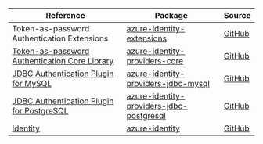 | Reference | Package | Source |
|---|---|---|
|Token-as-password Authentication Extensions|[azure-identity-extensions](https://repo1.maven.org/maven2/com/azure/azure-identity-extensions)|[GitHub](https://github.com/Azure/azure-sdk-for-java/blob/main/sdk/identity/azure-identity-extensions)|
|[Token-as-password Authentication Core Library](identity-providers-core-readme.md)|[azure-identity-providers-core](https://repo1.maven.org/maven2/com/azure/azure-identity-providers-core)|[GitHub](https://github.com/Azure/azure-sdk-for-java/blob/main/sdk/jdbc/azure-identity-providers-core)|
|[JDBC Authentication Plugin for MySQL](identity-providers-jdbc-mysql-readme.md)|[azure-identity-providers-jdbc-mysql](https://repo1.maven.org/maven2/com/azure/azure-identity-providers-jdbc-mysql)|[GitHub](https://github.com/Azure/azure-sdk-for-java/blob/main/sdk/jdbc/azure-identity-providers-jdbc-mysql)|
|[JDBC Authentication Plugin for PostgreSQL](identity-providers-jdbc-postgresql-readme.md)|[azure-identity-providers-jdbc-postgresql](https://repo1.maven.org/maven2/com/azure/azure-identity-providers-jdbc-postgresql)|[GitHub](https://github.com/Azure/azure-sdk-for-java/blob/main/sdk/jdbc/azure-identity-providers-jdbc-postgresql)|
|[Identity](identity-readme.md)|[azure-identity](https://repo1.maven.org/maven2/com/azure/azure-identity)|[GitHub](https://github.com/Azure/azure-sdk-for-java/blob/main/sdk/identity/azure-identity)|
